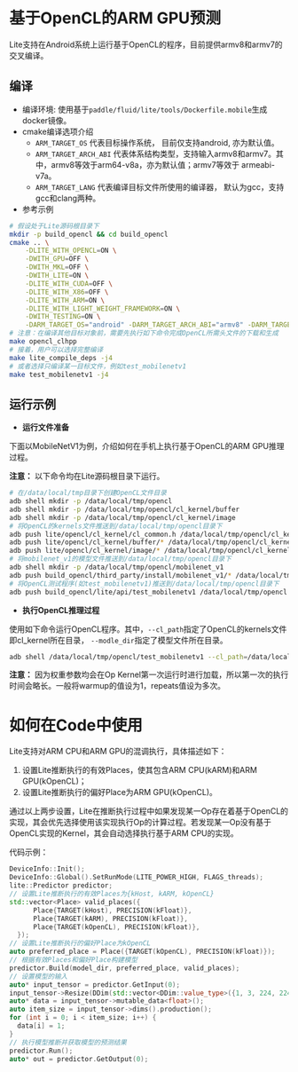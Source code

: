 # 基于OpenCL的ARM GPU预测

Lite支持在Android系统上运行基于OpenCL的程序，目前提供armv8和armv7的交叉编译。

## 编译

- 编译环境: 使用基于`paddle/fluid/lite/tools/Dockerfile.mobile`生成docker镜像。
- cmake编译选项介绍
    * `ARM_TARGET_OS` 代表目标操作系统， 目前仅支持android, 亦为默认值。
    * `ARM_TARGET_ARCH_ABI` 代表体系结构类型，支持输入armv8和armv7。其中，armv8等效于arm64-v8a，亦为默认值；armv7等效于 armeabi-v7a。
    * `ARM_TARGET_LANG` 代表编译目标文件所使用的编译器， 默认为gcc，支持 gcc和clang两种。
- 参考示例

```bash
# 假设处于Lite源码根目录下
mkdir -p build_opencl && cd build_opencl
cmake .. \
    -DLITE_WITH_OPENCL=ON \
    -DWITH_GPU=OFF \
    -DWITH_MKL=OFF \
    -DWITH_LITE=ON \
    -DLITE_WITH_CUDA=OFF \
    -DLITE_WITH_X86=OFF \
    -DLITE_WITH_ARM=ON \
    -DLITE_WITH_LIGHT_WEIGHT_FRAMEWORK=ON \
    -DWITH_TESTING=ON \
    -DARM_TARGET_OS="android" -DARM_TARGET_ARCH_ABI="armv8" -DARM_TARGET_LANG="gcc"
# 注意：在编译其他目标对象前，需要先执行如下命令完成OpenCL所需头文件的下载和生成
make opencl_clhpp
# 接着，用户可以选择完整编译
make lite_compile_deps -j4
# 或者选择只编译某一目标文件，例如test_mobilenetv1
make test_mobilenetv1 -j4
```


## 运行示例

- **运行文件准备**

下面以MobileNetV1为例，介绍如何在手机上执行基于OpenCL的ARM GPU推理过程。

**注意：** 以下命令均在Lite源码根目录下运行。

```bash
# 在/data/local/tmp目录下创建OpenCL文件目录
adb shell mkdir -p /data/local/tmp/opencl
adb shell mkdir -p /data/local/tmp/opencl/cl_kernel/buffer
adb shell mkdir -p /data/local/tmp/opencl/cl_kernel/image
# 将OpenCL的kernels文件推送到/data/local/tmp/opencl目录下
adb push lite/opencl/cl_kernel/cl_common.h /data/local/tmp/opencl/cl_kernel/
adb push lite/opencl/cl_kernel/buffer/* /data/local/tmp/opencl/cl_kernel/buffer/
adb push lite/opencl/cl_kernel/image/* /data/local/tmp/opencl/cl_kernel/image/
# 将mobilenet_v1的模型文件推送到/data/local/tmp/opencl目录下
adb shell mkdir -p /data/local/tmp/opencl/mobilenet_v1
adb push build_opencl/third_party/install/mobilenet_v1/* /data/local/tmp/opencl/mobilenet_v1/
# 将OpenCL测试程序(如test_mobilenetv1)推送到/data/local/tmp/opencl目录下
adb push build_opencl/lite/api/test_mobilenetv1 /data/local/tmp/opencl
```

- **执行OpenCL推理过程**

使用如下命令运行OpenCL程序。其中，`--cl_path`指定了OpenCL的kernels文件即cl\_kernel所在目录，
`--modle_dir`指定了模型文件所在目录。

```bash
adb shell /data/local/tmp/opencl/test_mobilenetv1 --cl_path=/data/local/tmp/opencl --model_dir=/data/local/tmp/opencl/mobilenet_v1 --warmup=1 --repeats=1
```

**注意：** 因为权重参数均会在Op Kernel第一次运行时进行加载，所以第一次的执行时间会略长。一般将warmup的值设为1，repeats值设为多次。


# 如何在Code中使用

Lite支持对ARM CPU和ARM GPU的混调执行，具体描述如下：
1. 设置Lite推断执行的有效Places，使其包含ARM CPU(kARM)和ARM GPU(kOpenCL)；
2. 设置Lite推断执行的偏好Place为ARM GPU(kOpenCL)。

通过以上两步设置，Lite在推断执行过程中如果发现某一Op存在着基于OpenCL的实现，其会优先选择使用该实现执行Op的计算过程。若发现某一Op没有基于OpenCL实现的Kernel，其会自动选择执行基于ARM CPU的实现。

代码示例：
```cpp
DeviceInfo::Init();
DeviceInfo::Global().SetRunMode(LITE_POWER_HIGH, FLAGS_threads);
lite::Predictor predictor;
// 设置Lite推断执行的有效Places为{kHost, kARM, kOpenCL}
std::vector<Place> valid_places({
      Place{TARGET(kHost), PRECISION(kFloat)},
      Place{TARGET(kARM), PRECISION(kFloat)},
      Place{TARGET(kOpenCL), PRECISION(kFloat)},
  });
// 设置Lite推断执行的偏好Place为kOpenCL
auto preferred_place = Place({TARGET(kOpenCL), PRECISION(kFloat)});
// 根据有效Places和偏好Place构建模型
predictor.Build(model_dir, preferred_place, valid_places);
// 设置模型的输入
auto* input_tensor = predictor.GetInput(0);
input_tensor->Resize(DDim(std::vector<DDim::value_type>({1, 3, 224, 224})));
auto* data = input_tensor->mutable_data<float>();
auto item_size = input_tensor->dims().production();
for (int i = 0; i < item_size; i++) {
  data[i] = 1;
}
// 执行模型推断并获取模型的预测结果
predictor.Run();
auto* out = predictor.GetOutput(0);
```